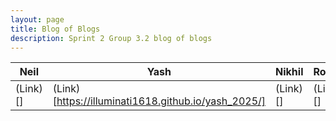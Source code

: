 ```yaml
---
layout: page
title: Blog of Blogs
description: Sprint 2 Group 3.2 blog of blogs
---
```


| Neil     | Yash                                                | Nikhil   | Rohan    |
|----------|-----------------------------------------------------|----------|----------|
| (Link)[] | (Link)[https://illuminati1618.github.io/yash_2025/] | (Link)[] | (Link)[] |

